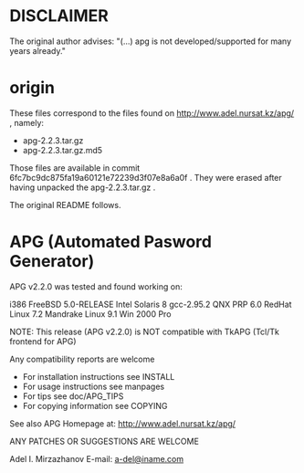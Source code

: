 # DISCLAIMER
The original author advises: "(...) apg is not developed/supported for many years already."


# origin
These files correspond to the files found on http://www.adel.nursat.kz/apg/ , namely:
  * apg-2.2.3.tar.gz
  * apg-2.2.3.tar.gz.md5

Those files are available in commit 6fc7bc9dc875fa19a60121e72239d3f07e8a6a0f .
They were erased after having unpacked the apg-2.2.3.tar.gz .


The original README follows.

# APG (Automated Pasword Generator)
APG v2.2.0 was tested and found working on:

   i386 FreeBSD 5.0-RELEASE
   Intel Solaris 8 gcc-2.95.2
   QNX PRP 6.0
   RedHat Linux 7.2
   Mandrake Linux 9.1
   Win 2000 Pro

NOTE:
This release (APG v2.2.0) is NOT compatible with TkAPG (Tcl/Tk frontend for APG)

Any compatibility reports are welcome 

  * For installation instructions see INSTALL
  * For usage instructions see manpages
  * For tips see doc/APG_TIPS
  * For copying information see COPYING

See also APG Homepage at: http://www.adel.nursat.kz/apg/

ANY PATCHES OR SUGGESTIONS ARE WELCOME

Adel I. Mirzazhanov
E-mail: a-del@iname.com
